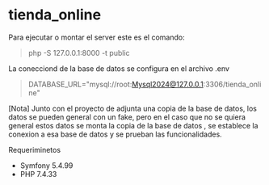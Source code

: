 # tienda_online

Para ejecutar o montar el server este es el comando:
> php -S 127.0.0.1:8000 -t public

La conecciond de la base de datos se configura en el archivo .env 
> DATABASE_URL="mysql://root:Mysql2024@127.0.0.1:3306/tienda_online"

[Nota] Junto con el proyecto de adjunta una copia de la base de datos, los datos se pueden general con un fake, pero en el caso que no se quiera general estos datos se monta la copia de la base de datos , se establece la conexion a esa base de datos y se prueban las funcionalidades.

Requeriminetos 
* Symfony 5.4.99
* PHP 7.4.33